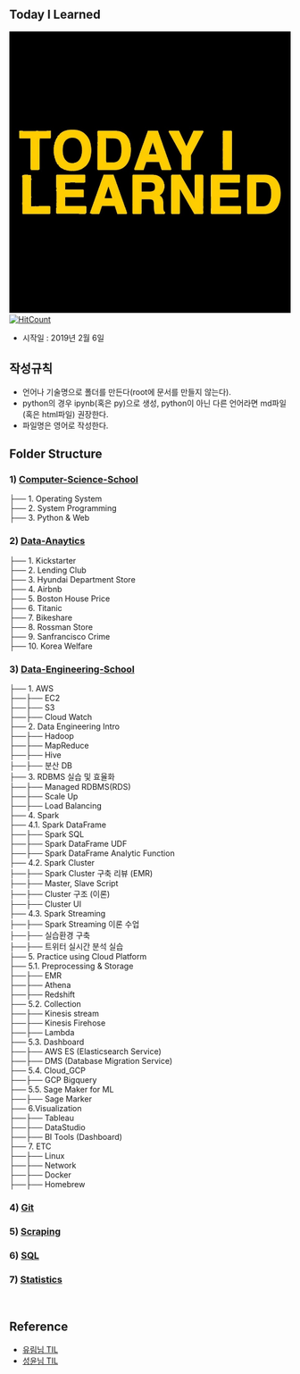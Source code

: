 ## Today I Learned
![today-i-learned](./images/TIL.jpg)
[![HitCount](http://hits.dwyl.io/boys-be-ambitious//TIL.svg)](http://hits.dwyl.io/boys-be-ambitious//TIL)
​
- 시작일 : 2019년 2월 6일
​
## 작성규칙
- 언어나 기술명으로 폴더를 만든다(root에 문서를 만들지 않는다).
- python의 경우 ipynb(혹은 py)으로 생성, python이 아닌 다른 언어라면 md파일(혹은 html파일) 권장한다.
- 파일명은 영어로 작성한다.
​
## Folder Structure
### 1) [Computer-Science-School](https://github.com/boys-be-ambitious/TIL/tree/master/computer-science-school)
├── 1. Operating System <br>
├── 2. System Programming <br>
├── 3. Python & Web <br>

### 2) [Data-Anaytics](https://github.com/boys-be-ambitious/TIL/tree/master/Data-analytics)
├── 1. Kickstarter <br>
├── 2. Lending Club <br>
├── 3. Hyundai Department Store <br>
├── 4. Airbnb <br>
├── 5. Boston House Price <br>
├── 6. Titanic <br>
├── 7. Bikeshare <br>
├── 8. Rossman Store <br>
├── 9. Sanfrancisco Crime <br>
├── 10. Korea Welfare <br>

### 3) [Data-Engineering-School](https://github.com/boys-be-ambitious/TIL/tree/master/Data-engineering-school)
├── 1. AWS <br>
├──├── EC2 <br>
├──├── S3 <br>
├──├── Cloud Watch <br>
├── 2. Data Engineering Intro <br>
├──├── Hadoop <br>
├──├── MapReduce <br>
├──├── Hive <br>
├──├── 분산 DB <br>
├── 3. RDBMS 실습 및 효율화 <br>
├──├── Managed RDBMS(RDS) <br>
├──├── Scale Up <br>
├──├── Load Balancing <br>
├── 4. Spark <br>
├── 4.1. Spark DataFrame <br>
├──├── Spark SQL <br>
├──├── Spark DataFrame UDF <br>
├──├── Spark DataFrame Analytic Function <br>
├── 4.2. Spark Cluster <br>
├──├── Spark Cluster 구축 리뷰 (EMR) <br>
├──├── Master, Slave Script <br>
├──├── Cluster 구조 (이론) <br>
├──├── Cluster UI <br>
├── 4.3. Spark Streaming <br>
├──├── Spark Streaming 이론 수업 <br>
├──├── 실습환경 구축 <br>
├──├── 트위터 실시간 분석 실습 <br>
├── 5. Practice using Cloud Platform <br>
├── 5.1. Preprocessing & Storage <br>
├──├── EMR <br>
├──├── Athena <br>
├──├── Redshift <br>
├── 5.2. Collection <br>
├──├── Kinesis stream <br>
├──├── Kinesis Firehose <br>
├──├── Lambda <br>
├── 5.3. Dashboard <br>
├──├── AWS ES (Elasticsearch Service) <br>
├──├── DMS (Database Migration Service) <br>
├── 5.4. Cloud_GCP <br>
├──├── GCP Bigquery <br>
├── 5.5. Sage Maker for ML <br>
├──├── Sage Marker <br>
├── 6.Visualization <br>
├──├── Tableau <br>
├──├── DataStudio <br>
├──├── BI Tools (Dashboard) <br>
├── 7. ETC <br>
├──├── Linux <br>
├──├── Network <br>
├──├── Docker <br>
├──├── Homebrew <br>

### 4) [Git](https://github.com/boys-be-ambitious/TIL/tree/master/git)
### 5) [Scraping](https://github.com/boys-be-ambitious/TIL/tree/master/scraping)
### 6) [SQL]()
### 7) [Statistics](https://github.com/boys-be-ambitious/TIL/tree/master/Statistics)
​
## Reference
- [유림님 TIL](https://github.com/milooy/TIL#today-i-learned)
- [성윤님 TIL](https://github.com/zzsza/TIL)
